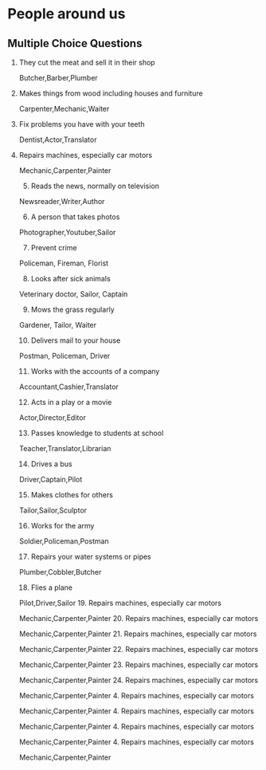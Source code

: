 # People around us

## Multiple Choice Questions

1. They cut the meat and sell it in their shop

    Butcher,Barber,Plumber
    
2. Makes things from wood including houses and furniture
     
   Carpenter,Mechanic,Waiter
      
3. Fix problems you have with your teeth

   Dentist,Actor,Translator

4. Repairs machines, especially car motors
          
   Mechanic,Carpenter,Painter
   
   5. Reads the news, normally on television
          
   Newsreader,Writer,Author
   
   6. A person that takes photos
          
   Photographer,Youtuber,Sailor
   
   7. Prevent crime 
   
   Policeman, Fireman, Florist
   
   8. Looks after sick animals
          
   Veterinary doctor, Sailor, Captain
   
   9. Mows the grass regularly
          
   Gardener, Tailor, Waiter
   
   10. Delivers mail to your house
          
   Postman, Policeman, Driver
   
   11. Works with the accounts of a company
          
    Accountant,Cashier,Translator
    
   12. Acts in a play or a movie
          
   
   Actor,Director,Editor
   
   13. Passes knowledge to students at school
          
   Teacher,Translator,Librarian
   
   14. Drives a bus
          
   Driver,Captain,Pilot
   
   15. Makes clothes for others
          
   Tailor,Sailor,Sculptor
   
   16. Works for the army
          
   Soldier,Policeman,Postman
   
   17. Repairs your water systems or pipes
          
   Plumber,Cobbler,Butcher
   
   18. Flies a plane
          
   Pilot,Driver,Sailor
   19. Repairs machines, especially car motors
          
   Mechanic,Carpenter,Painter
   20. Repairs machines, especially car motors
          
   Mechanic,Carpenter,Painter
   21. Repairs machines, especially car motors
          
   Mechanic,Carpenter,Painter
   22. Repairs machines, especially car motors
          
   Mechanic,Carpenter,Painter
   23. Repairs machines, especially car motors
          
   Mechanic,Carpenter,Painter
   24. Repairs machines, especially car motors
          
   Mechanic,Carpenter,Painter
   4. Repairs machines, especially car motors
          
   Mechanic,Carpenter,Painter
   4. Repairs machines, especially car motors
          
   Mechanic,Carpenter,Painter
   4. Repairs machines, especially car motors
          
   Mechanic,Carpenter,Painter
   4. Repairs machines, especially car motors
          
   Mechanic,Carpenter,Painter
   
   
   
   
   
   
